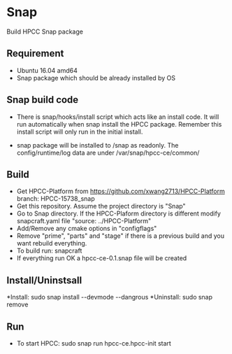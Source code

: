 # Snap
Build HPCC Snap package

## Requirement
* Ubuntu 16.04 amd64
* Snap package which should be already installed by OS


## Snap build code
* There is snap/hooks/install script which acts like an install code. It will run automatically when snap install the HPCC package. Remember this install script will only run in the initial install.  

* snap package will be installed to  /snap as readonly. The config/runtime/log data are under /var/snap/hpcc-ce/common/

## Build
* Get HPCC-Platform from https://github.com/xwang2713/HPCC-Platform  branch: HPCC-15738_snap
* Get this repository. Assume the project directory is "Snap"
* Go to Snap directory.  If the HPCC-Plaform directory is different modify snapcraft.yaml file "source: ../HPCC-Platform"
* Add/Remove any cmake options in "configflags"
* Remove "prime", "parts" and "stage" if there is a previous build and you want rebuild everything.
* To build run: snapcraft 
* If everything run OK a hpcc-ce-0.1.snap file will be created



## Install/Uninstsall
*Install:  sudo snap install <HPCC snap package> --devmode --dangrous
*Uninstall: sudo snap remove <HPCC snap package>



## Run
* To start HPCC: sudo snap run hpcc-ce.hpcc-init start 


